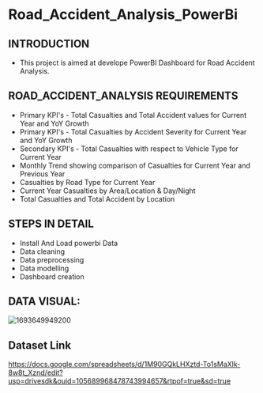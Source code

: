 # Road_Accident_Analysis_PowerBi
## INTRODUCTION
* This project is aimed at develope PowerBI Dashboard for Road Accident Analysis.

## ROAD_ACCIDENT_ANALYSIS REQUIREMENTS
* Primary KPI's - Total Casualties and Total Accident values for Current Year and YoY Growth
* Primary KPI's - Total Casualties by Accident Severity for Current Year and YoY Growth
* Secondary KPI's - Total Casualties with respect to Vehicle Type for Current Year
* Monthly Trend showing comparison of Casualties for Current Year and Previous Year
* Casualties by Road Type for Current Year
* Current Year Casualties by Area/Location & Day/Night
* Total Casualties and Total Accident by Location

 ## STEPS IN DETAIL 
 * Install And Load powerbi Data
 * Data cleaning
 * Data preprocessing
 * Data modelling
 * Dashboard creation

## DATA VISUAL: 

![1693649949200](https://github.com/rakshithaelango/Road_Accident_Analysis_PowerBi/assets/116090323/2debec17-a419-4091-bc6e-19363b7da4a8)

## Dataset Link 
https://docs.google.com/spreadsheets/d/1M90GQkLHXztd-To1sMaXlk-8w8t_Xznd/edit?usp=drivesdk&ouid=105689968478743994657&rtpof=true&sd=true
